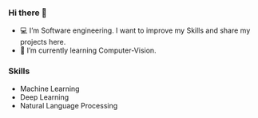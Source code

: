 ### Hi there 👋


 - 💻 I’m Software engineering. I want to improve my Skills and share my projects here.
 - 🌱 I’m currently learning Computer-Vision.


### Skills

- Machine Learning
- Deep Learning
- Natural Language Processing
